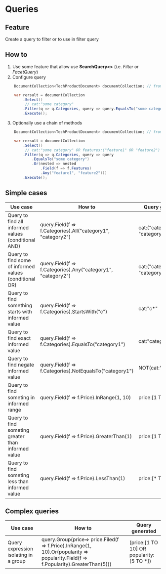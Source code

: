 # Queries

## Feature

Create a query to filter or to use in filter query

## How to

1.  Use some feature that allow use **SearchQuery&lt;>** (i.e. _Filter_ or _FacetQuery_)
2.  Configure query

```csharp
	DocumentCollection<TechProductDocument> documentCollection; // from DI

    var rersult = documentCollection
        .Select()
		 // cat:"some category"
        .Filter(q => q.Categories, query => query.EqualsTo("some category"))
        .Execute();
```

3.  Optionally use a chain of methods

```csharp
	DocumentCollection<TechProductDocument> documentCollection; // from DI

    var rersult = documentCollection
        .Select()
		 // cat:"some category" OR features:("feature1" OR "feature2")
        .Filter(q => q.Categories, query => query
            .EqualsTo("some category")
            .Or(nested => nested
                .Field(f => f.Features)
                .Any("feature1", "feature2")))
        .Execute();
```

## Simple cases

| Use case                                               | How to                                                       | Query generated                   |
| ------------------------------------------------------ | ------------------------------------------------------------ | --------------------------------- |
| Query to find all informed values (conditional AND)    | query.Field(f => f.Categories).All("category1", "category2") | cat:("category1" AND "category2") |
| Query to find some of informed values (conditional OR) | query.Field(f => f.Categories).Any("category1", "category2") | cat:("category1" OR "category2")  |
| Query to find something starts with informed value     | query.Field(f => f.Categories).StartsWith("c")               | cat:"c\*"                         |
| Query to find exact informed value                     | query.Field(f => f.Categories).EqualsTo("category1")         | cat:"category1"                   |
| Query to find negate informed value                    | query.Field(f => f.Categories).NotEqualsTo("category1")      | NOT(cat:"category1")              |
| Query to find someting in informed range               | query.Field(f => f.Price).InRange(1, 10)                     | price:[1 TO 10]                   |
| Query to find someting greater than informed value     | query.Field(f => f.Price).GreaterThan(1)                     | price:[1 TO *]                    |
| Query to find someting less than informed value        | query.Field(f => f.Price).LessThan(1)                        | price:[* TO 10]                   |

## Complex queries

| Use case                              | How to                                                                                                                             | Query generated                           |
| ------------------------------------- | ---------------------------------------------------------------------------------------------------------------------------------- | ----------------------------------------- |
| Query expression isolating in a group | query.Group(price=> price.Filed(f => f.Price).InRange(1, 10).Or(popularity => popularity.Field(f => f.Popularity).GreaterThan(5))) | (price:[1 TO 10] OR  popularity:[5 TO *]) |
